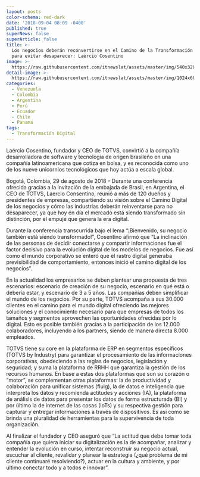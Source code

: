 ```yaml
---
layout: posts
color-schema: red-dark
date: '2018-09-04 08:09 -0400'
published: true
superNews: false
superArticle: false
title: >-
  Los negocios deberán reconvertirse en el Camino de la Transformación Digital,
  para evitar desaparecer: Laércio Cosentino
image: >-
  https://raw.githubusercontent.com/itnewslat/assets/master/img/540x320/Laercio-Cosentino-p.jpg
detail-image: >-
  https://raw.githubusercontent.com/itnewslat/assets/master/img/1024x680/Laercio-Cosentino-g.jpg
categories:
  - Venezuela
  - Colombia
  - Argentina
  - Perú
  - Ecuador
  - Chile
  - Panama
tags:
  - Transformación Digital
---
```


Laércio Cosentino, fundador y CEO de TOTVS, convirtió a la compañía desarrolladora de software y tecnología de origen brasileño en una compañía latinoamericana que cotiza en bolsa, y es reconocida como uno de los nueve unicornios tecnológicos que hoy actúa a escala global.

Bogotá, Colombia, 29 de agosto de 2018 – Durante una conferencia ofrecida gracias a la invitación de la embajada de Brasil, en Argentina, el CEO de TOTVS, Laercio Consentino, reunió a más de 120 dueños y presidentes de empresas, compartiendo su visión sobre el Camino Digital de los negocios y cómo las industrias deberán reinventarse para no desaparecer, ya que hoy en día el mercado está siendo transformado sin distinción, por el empuje que genera la era digital.

Durante la conferencia transcurrida bajo el lema “¡Bienvenido, su negocio también está siendo transformado!”, Cosentino afirmó que “La inclinación de las personas de decidir conectarse y compartir informaciones fue el factor decisivo para la evolución digital de los modelos de negocios. Fue así como el mundo corporativo se enteró que el rastro digital generaba previsibilidad de comportamiento, entonces inició el camino digital de los negocios”. 

En la actualidad los empresarios se deben plantear una propuesta de tres escenarios: escenario de creación de su negocio, escenario en qué está o debería estar, y escenario de 3 a 5 años. Las compañías deben simplificar el mundo de los negocios. Por su parte, TOTVS acompaña a sus 30.000 clientes en el camino para el mundo digital ofreciendo las mejores soluciones y el conocimiento necesario para que empresas de todos los tamaños y segmentos aprovechen las oportunidades ofrecidas por lo digital. Esto es posible también gracias a la participación de los 12.000 colaboradores, incluyendo a los partners, siendo de manera directa 8.000 empleados. 

TOTVS tiene su core en la plataforma de ERP en segmentos específicos (TOTVS by Industry) para garantizar el procesamiento de las informaciones corporativas, obedeciendo a las reglas de negocios, legislación y seguridad; y suma la plataforma de RRHH que garantiza la gestión de los recursos humanos. En base a estas dos plataformas que son su corazón o “motor”, se complementan otras plataformas: la de productividad y colaboración para unificar sistemas (fluig), la de datos e inteligencia que interpreta los datos y recomienda actitudes y acciones (IA), la plataforma de análisis de datos para presentar los datos de forma estructurada (BI) y por último la de internet de las cosas (IoTs) y su respectiva gestión para capturar y entregar informaciones a través de dispositivos. Es así como se brinda una pluralidad de herramientas para la supervivencia de toda organización.

Al finalizar el fundador y CEO aseguró que “La actitud que debe tomar toda compañía que quiera iniciar su digitalización es la de acompañar, analizar y entender la evolución en curso, intentar reconstruir su negocio actual, escuchar al cliente, revalidar y planear la estrategia (¿qué problema de mi cliente continuaré resolviendo?), actuar en la cultura y ambiente, y por último conectar todo y a todos e innovar”. 